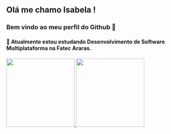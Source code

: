 ## Olá me chamo Isabela !
### Bem vindo ao meu perfil do Github 👋
#### 🌱 Atualmente estou estudando Desenvolvimento de Software Multiplataforma na Fatec Araras.

<div>
<a href="https://github.com/isagaiteiro">
<img height="180em" src="https://github-readme-stats.vercel.app/api/top-langs/?username=isagaiteiro&layout=compact&langs_count=7&theme=dracula"/>
<img height="180em" src="https://github-readme-stats.vercel.app/api?isagaiteiro&show_icons=true&theme=dracula&include_all_commits=true&count_private=true"/>
</div> 

<!--
**Isagaiteiro/isagaiteiro** is a ✨ _special_ ✨ repository because its `README.md` (this file) appears on your GitHub profile.

Here are some ideas to get you started:

- 🔭 I’m currently working on ...
- 🌱 I’m currently learning ...
- 👯 I’m looking to collaborate on ...
- 🤔 I’m looking for help with ...
- 💬 Ask me about ...
- 📫 How to reach me: ...
- 😄 Pronouns: ...
- ⚡ Fun fact: ...
-->
